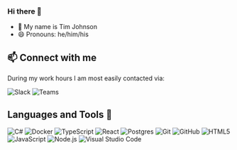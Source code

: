 ### Hi there 👋
- 🧍 My name is Tim Johnson
- 😄 Pronouns: he/him/his

## 📫 Connect with me

During my work hours I am most easily contacted via:


![Slack](https://img.shields.io/badge/Slack-4A154B?logo=slack&logoColor=white)
![Teams](https://img.shields.io/badge/-Teams-%236264A7)

## Languages and Tools 🔨

![C#](https://img.shields.io/badge/C%23-239120?logo=csharp&logoColor=white)
![Docker](https://img.shields.io/badge/Docker-2496ED?logo=docker&logoColor=white)
![TypeScript](https://img.shields.io/badge/TypeScript-3178C6?logo=typescript&logoColor=white)
![React](https://img.shields.io/badge/React-61DAFB?logo=react&logoColor=white)
![Postgres](https://img.shields.io/badge/Postgres-4169E1?logo=postgresql&logoColor=white)
![Git](https://img.shields.io/badge/Git-F05032?logo=git&logoColor=white)
![GitHub](https://img.shields.io/badge/GitHub-181717?logo=github&logoColor=white)
![HTML5](https://img.shields.io/badge/HTML5-E34F26?logo=html5&logoColor=white)
![JavaScript](https://img.shields.io/badge/JavaScript-F7DF1E?logo=javascript&logoColor=white)
![Node.js](https://img.shields.io/badge/Node.JS-339933?logo=nodedotjs&logoColor=white)
![Visual Studio Code](https://img.shields.io/badge/Visual%20Studio%20Code-007ACC?logo=visualstudiocode&logoColor=white)
